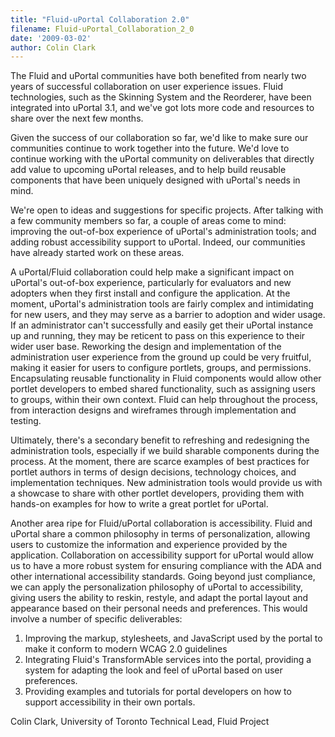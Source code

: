 ```yaml
---
title: "Fluid-uPortal Collaboration 2.0"
filename: Fluid-uPortal_Collaboration_2_0
date: '2009-03-02'
author: Colin Clark
---
```

The Fluid and uPortal communities have both benefited from nearly two years of successful collaboration on user
experience issues. Fluid technologies, such as the Skinning System and the Reorderer, have been integrated into
uPortal 3.1, and we&#39;ve got lots more code and resources to share over the next few months.

Given the success of our collaboration so far, we&#39;d like to make sure our communities continue to work
together into the future. We&#39;d love to continue working with the uPortal community on deliverables that
directly add value to upcoming uPortal releases, and to help build reusable components that have been uniquely
designed with uPortal&#39;s needs in mind.

We&#39;re open to ideas and suggestions for specific projects. After talking with a few community members so far,
a couple of areas come to mind: improving the out-of-box experience of uPortal&#39;s administration tools; and adding
robust accessibility support to uPortal. Indeed, our communities have already started work on these areas.

A uPortal/Fluid collaboration could help make a significant impact on uPortal&#39;s out-of-box experience,
particularly for evaluators and new adopters when they first install and configure the application. At the moment,
uPortal&#39;s administration tools are fairly complex and intimidating for new users, and they may serve as a
barrier to adoption and wider usage. If an administrator can&#39;t successfully and easily get their uPortal
instance up and running, they may be reticent to pass on this experience to their wider user base. Reworking
the design and implementation of the administration user experience from the ground up could be very fruitful,
making it easier for users to configure portlets, groups, and permissions. Encapsulating reusable functionality
in Fluid components would allow other portlet developers to embed shared functionality, such as assigning
users to groups, within their own context. Fluid can help throughout the process, from interaction designs
and wireframes through implementation and testing.

Ultimately, there&#39;s a secondary benefit to refreshing and redesigning the administration tools, especially if
we build sharable components during the process. At the moment, there are scarce examples of best practices for
portlet authors in terms of design decisions, technology choices, and implementation techniques. New administration
tools would provide us with a showcase to share with other portlet developers, providing them with hands-on examples
for how to write a great portlet for uPortal.

Another area ripe for Fluid/uPortal collaboration is accessibility. Fluid and uPortal share a common
philosophy in
terms of personalization, allowing users to customize the information and experience provided by the application.
Collaboration on accessibility support for uPortal would allow us to have a more robust system for ensuring compliance
with the ADA and other international accessibility standards. Going beyond just compliance, we can apply the
personalization philosophy of uPortal to accessibility, giving users the ability to reskin, restyle, and adapt the
portal layout and appearance based on their personal needs and preferences. This would involve a number of specific
deliverables:

1. Improving the markup, stylesheets, and JavaScript used by the portal to make it conform to modern WCAG 2.0 guidelines
2. Integrating Fluid&#39;s TransformAble services into the portal, providing a system for adapting the look
   and feel of uPortal based on user preferences.
3. Providing examples and tutorials for portal developers on how to support accessibility in their own portals.

Colin Clark, University of Toronto
Technical Lead, Fluid Project

